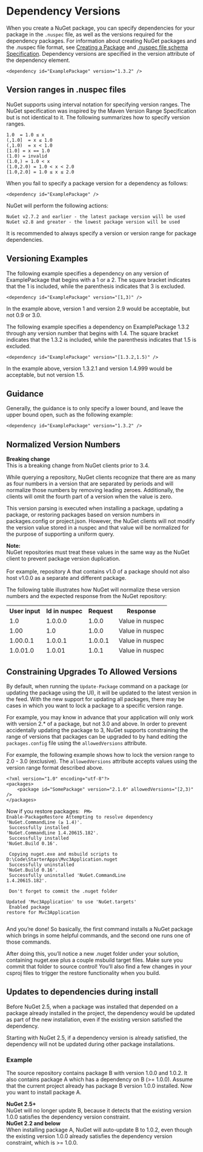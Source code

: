 ﻿# Dependency Versions
When you create a NuGet package, you can specify dependencies for your package in the `.nuspec` file, as well as the versions required for the dependency packages. For information about creating NuGet packages and the .nuspec file format, see [Creating a Package](create-a-package) and [.nuspec file schema Specification](/ndocs/schema/nuspec). Dependency versions are specified in the version attribute of the dependency element.

    <dependency id="ExamplePackage" version="1.3.2" />

## Version ranges in .nuspec files

NuGet supports using interval notation for specifying version ranges. The NuGet specification was 
inspired by the Maven Version Range Specification but is not identical to it. The following summarizes 
how to specify version ranges.

    1.0	 = 1.0 ≤ x
    (,1.0]	= x ≤ 1.0
    (,1.0)	= x < 1.0
    [1.0] = x == 1.0
    (1.0) = invalid
    (1.0,) = 1.0 < x
    (1.0,2.0) = 1.0 < x < 2.0
    [1.0,2.0] = 1.0 ≤ x ≤ 2.0

When you fail to specify a package version for a dependency as follows:

    <dependency id="ExamplePackage" />

NuGet will perform the following actions:

    NuGet v2.7.2 and earlier - the latest package version will be used
    NuGet v2.8 and greater - the lowest package version will be used

It is recommended to always specify a version or version range for package dependencies.

## Versioning Examples
The following example specifies a dependency on any version of ExamplePackage that begins with a 1 or a 2. 
The square bracket indicates that the 1 is included, while the parenthesis indicates that 3 is excluded.

    <dependency id="ExamplePackage" version="[1,3)" />

In the example above, version 1 and version 2.9 would be acceptable, but not 0.9 or 3.0.

The following example specifies a dependency on ExamplePackage 1.3.2 through any version number that 
begins with 1.4. The square bracket indicates that the 1.3.2 is included, while the parenthesis 
indicates that 1.5 is excluded.

    <dependency id="ExamplePackage" version="[1.3.2,1.5)" />

In the example above, version 1.3.2.1 and version 1.4.999 would be acceptable, but not version 1.5.

## Guidance
Generally, the guidance is to only specify a lower bound, and leave the upper bound open, such as the following example:

    <dependency id="ExamplePackage" version="1.3.2" />
## Normalized Version Numbers
<div class="block-callout-warning">
    <strong>Breaking change</strong><br>
    This is a breaking change from NuGet clients prior to 3.4.
</div>

While querying a repository, NuGet clients recognize that there are as many as four numbers in a version that are separated by periods and will normalize those numbers by removing leading zeroes. Additionally, the clients will omit the fourth part of a version when the value is zero.  

This version parsing is executed when installing a package, updating a package, or restoring packages based on version numbers in packages.config or project.json.  However, the NuGet clients will not modify the version value stored in a nuspec and that value will be normalized for the purpose of supporting a uniform query.

<div class="block-callout-info">
    <strong>Note:</strong><br>
     NuGet repositories must treat these values in the same way as the NuGet client to prevent package version duplication.
     <br/>
     <br/>
     For example, repository A that contains v1.0 of a package should not also host v1.0.0 as a separate and different package.
</div>

The following table illustrates how NuGet will normalize these version numbers and the expected response from the NuGet repository:

<table class="reference">
<thead>
<tr>
<th>User input</th><th>Id in nuspec</th><th>Request</th><th>Response</th>
</tr>
<tr>
<td>1.0</td><td>1.0.0.0</td><td>1.0.0</td><td>Value in nuspec</td>
</tr>
<tr>
<td>1.00</td><td>1.0</td><td>1.0.0</td><td>Value in nuspec</td>
</tr>
<tr>
<td>1.00.0.1</td><td>1.0.0.1</td><td>1.0.0.1</td><td>Value in nuspec</td>
</tr>
<tr>
<td>1.0.01.0</td><td>1.0.01</td><td>1.0.1</td><td>Value in nuspec</td>
</tr>
</table>

## Constraining Upgrades To Allowed Versions
By default, when running the `Update-Package` command on a package (or updating the package using the UI), 
it will be updated to the latest version in the feed. With the new support for updating all packages, there 
may be cases in which you want to lock a package to a specific version range. 

For example, you may know in advance that your application will only work with version 2.* of a package, but not 3.0 and above. In order to prevent accidentally updating the package to 3, NuGet supports constraining the range of versions that packages can be upgraded to by hand editing the `packages.config` file using the `allowedVersions` attribute.

For example, the following example shows how to lock the version range to 2.0 - 3.0 
(exclusive). The `allowedVersions` attribute accepts values using the version range format described 
above.

    <?xml version="1.0" encoding="utf-8"?>
    <packages>
        <package id="SomePackage" version="2.1.0" allowedVersions="[2,3)" />
    </packages>

Now if you restore packages:
<code class="bash hljs">
PM> Enable-PackageRestore
Attempting to resolve dependency 'NuGet.CommandLine (≥ 1.4)'.<br>
Successfully installed 'NuGet.CommandLine 1.4.20615.182'.<br>
Successfully installed 'NuGet.Build 0.16'.<br><br>
Copying nuget.exe and msbuild scripts to D:\Code\StarterApps\Mvc3Application\.nuget<br>
Successfully uninstalled 'NuGet.Build 0.16'.<br>
Successfully uninstalled 'NuGet.CommandLine 1.4.20615.182'.<br><br>
Don't forget to commit the .nuget folder<br>
Updated 'Mvc3Application' to use 'NuGet.targets'<br>
Enabled package restore for Mvc3Application<br>
</code>

And you’re done! So basically, the first command installs a NuGet package which brings in some helpful commands, and the second one runs one of those commands.

After doing this, you’ll notice a new .nuget folder under your solution, containing nuget.exe plus a couple msbuild target files. Make sure you commit that folder to source control! You’ll also find a few changes in your csproj files to trigger the restore functionality when you build.

## Updates to dependencies during install

Before NuGet 2.5, when a package was installed that depended on a package already installed in the project, the dependency would be updated as part of the new installation, even if the existing version satisfied the dependency.

Starting with NuGet 2.5, if a dependency version is already satisfied, the dependency will not be updated during other package installations.

### Example

The source repository contains package B with version 1.0.0 and 1.0.2. It also contains package A which has a dependency on B (>= 1.0.0). Assume that the current project already has package B version 1.0.0 installed. Now you want to install package A. 

<div class="block-callout-info">
    <strong>NuGet 2.5+</strong><br>
    NuGet will no longer update B, because it detects that the existing version 1.0.0 satisfies the dependency version constraint.
</div>

<div class="block-callout-info">
    <strong>NuGet 2.2 and below</strong><br>
    When installing package A, NuGet will auto-update B to 1.0.2, even though the existing version 1.0.0 already satisfies the dependency version constraint, which is >= 1.0.0.
</div>
